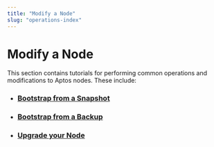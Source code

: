 ```yaml
---
title: "Modify a Node"
slug: "operations-index"
---
```


# Modify a Node

This section contains tutorials for performing common operations and modifications to Aptos nodes. These include:

- ### [Bootstrap from a Snapshot](../full-node/bootstrap-fullnode.md)
- ### [Bootstrap from a Backup](../full-node/aptos-db-restore.md)
- ### [Upgrade your Node](../full-node/update-fullnode-with-new-releases.md)
